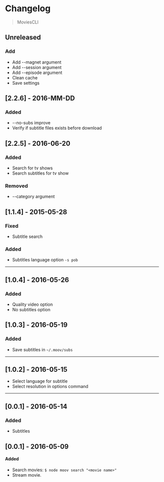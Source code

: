 # Changelog

> MoviesCLI

## Unreleased

### Add
- Add --magnet argument
- Add --session argument
- Add --episode argument
- Clean cache
- Save settings

## [2.2.6] - 2016-MM-DD

### Added
- --no-subs improve
- Verify if subtitle files exists before download

## [2.2.5] - 2016-06-20

### Added
- Search for tv shows
- Search subtitles for tv show

### Removed
- --category argument

## [1.1.4] - 2015-05-28

### Fixed
- Subtitle search

### Added
- Subtitles language option `-s pob`

---

## [1.0.4] - 2016-05-26

### Added
- Quality video option
- No subtitles option

## [1.0.3] - 2016-05-19

### Added
- Save subtitles in `~/.moov/subs`

---

## [1.0.2] - 2016-05-15
- Select language for subtitle
- Select resolution in options command

---

## [0.0.1] - 2016-05-14

### Added
- Subtitles

## [0.0.1] - 2016-05-09

#### Added
- Search movies: `$ node moov search "<movie name>"`
- Stream movie.
